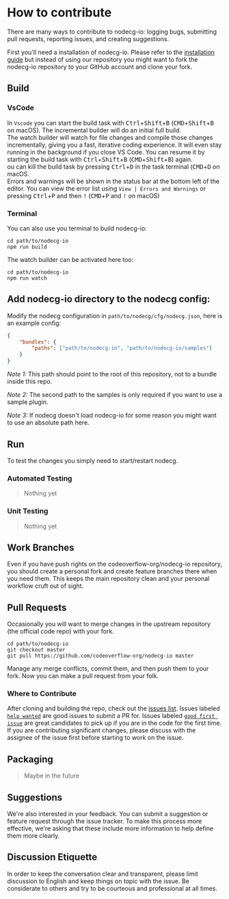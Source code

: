 # How to contribute

There are many ways to contribute to nodecg-io: logging bugs, submitting pull requests, reporting issues, and creating suggestions.

First you'll need a installation of nodecg-io. Please refer to the [installation guide](../getting_started/install.md) but
instead of using our repository you might want to fork the nodecg-io repository to your GitHub account and clone your fork.

## Build

### VsCode

In `Vscode` you can start the build task with
<kbd>Ctrl</kbd>+<kbd>Shift</kbd>+<kbd>B</kbd> (<kbd>CMD</kbd>+<kbd>Shift</kbd>+<kbd>B</kbd> on macOS).
The incremental builder will do an initial full build.  
The watch builder will watch for file changes and compile those changes incrementally, giving you a fast, iterative coding experience.
It will even stay running in the background if you close VS Code.
You can resume it by starting the build task with
<kbd>Ctrl</kbd>+<kbd>Shift</kbd>+<kbd>B</kbd> (<kbd>CMD</kbd>+<kbd>Shift</kbd>+<kbd>B</kbd>) again.  
ou can kill the build task by pressing <kbd>Ctrl</kbd>+<kbd>D</kbd> in the task terminal (<kbd>CMD</kbd>+<kbd>D</kbd> on macOS.  
Errors and warnings will be shown in the status bar at the bottom left of the editor. You can view the error list using `View | Errors and Warnings` or pressing <kbd>Ctrl</kbd>+<kbd>P</kbd> and then <kbd>!</kbd> (<kbd>CMD</kbd>+<kbd>P</kbd> and <kbd>!</kbd> on macOS)

### Terminal

You can also use you terminal to build nodecg-io:

```
cd path/to/nodecg-io
npm run build
```

The watch builder can be activated here too:

```
cd path/to/nodecg-io
npm run watch
```

## Add nodecg-io directory to the nodecg config:

Modify the nodecg configuration in `path/to/nodecg/cfg/nodecg.json`, here is an example config:

```json
{
    "bundles": {
        "paths": ["path/to/nodecg-io", "path/to/nodecg-io/samples"]
    }
}
```

_Note 1:_ This path should point to the root of this repository, not to a bundle inside this repo.

_Note 2:_ The second path to the samples is only required if you want to use a sample plugin.

_Note 3:_ If nodecg doesn't load nodecg-io for some reason you might want to use an absolute path here.

## Run

To test the changes you simply need to start/restart nodecg.

### Automated Testing

> Nothing yet

### Unit Testing

> Nothing yet

## Work Branches

Even if you have push rights on the codeoverflow-org/nodecg-io repository, you should create a personal fork and create feature branches there when you need them. This keeps the main repository clean and your personal workflow cruft out of sight.

## Pull Requests

Occasionally you will want to merge changes in the upstream repository (the official code repo) with your fork.

```
cd path/to/nodecg-io
git checkout master
git pull https://github.com/codeoverflow-org/nodecg-io master
```

Manage any merge conflicts, commit them, and then push them to your fork. Now you can make a pull request from your folk.

### Where to Contribute

After cloning and building the repo, check out the [issues list](https://github.com/codeoverflow-org/nodecg-io/issues). Issues labeled [`help wanted`](https://github.com/codeoverflow-org/nodecg-io/labels/help%20wanted) are good issues to submit a PR for. Issues labeled [`good first issue`](https://github.com/codeoverflow-org/nodecg-io/labels/good%20first%20issue) are great candidates to pick up if you are in the code for the first time. If you are contributing significant changes, please discuss with the assignee of the issue first before starting to work on the issue.

## Packaging

> Maybe in the future

## Suggestions

We're also interested in your feedback. You can submit a suggestion or feature request through the issue tracker. To make this process more effective, we're asking that these include more information to help define them more clearly.

## Discussion Etiquette

In order to keep the conversation clear and transparent, please limit discussion to English and keep things on topic with the issue. Be considerate to others and try to be courteous and professional at all times.
